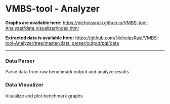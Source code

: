# VMBS-tool - Analyzer
**Graphs are available here:**
https://nicholasrasi.github.io/VMBS-tool-Analyzer/data_visualizer/index.html 

**Extracted data is available here:**
https://github.com/NicholasRasi/VMBS-tool-Analyzer/tree/master/data_parser/output/pqi/data

---

### Data Parser
Parse data from raw benchmark output and analyze results

### Data Visualizer
Visualize and plot benchmark graphs